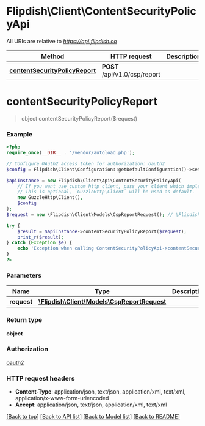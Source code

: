 # Flipdish\Client\ContentSecurityPolicyApi

All URIs are relative to *https://api.flipdish.co*

Method | HTTP request | Description
------------- | ------------- | -------------
[**contentSecurityPolicyReport**](ContentSecurityPolicyApi.md#contentSecurityPolicyReport) | **POST** /api/v1.0/csp/report | 


# **contentSecurityPolicyReport**
> object contentSecurityPolicyReport($request)



### Example
```php
<?php
require_once(__DIR__ . '/vendor/autoload.php');

// Configure OAuth2 access token for authorization: oauth2
$config = Flipdish\Client\Configuration::getDefaultConfiguration()->setAccessToken('YOUR_ACCESS_TOKEN');

$apiInstance = new Flipdish\Client\Api\ContentSecurityPolicyApi(
    // If you want use custom http client, pass your client which implements `GuzzleHttp\ClientInterface`.
    // This is optional, `GuzzleHttp\Client` will be used as default.
    new GuzzleHttp\Client(),
    $config
);
$request = new \Flipdish\Client\Models\CspReportRequest(); // \Flipdish\Client\Models\CspReportRequest | 

try {
    $result = $apiInstance->contentSecurityPolicyReport($request);
    print_r($result);
} catch (Exception $e) {
    echo 'Exception when calling ContentSecurityPolicyApi->contentSecurityPolicyReport: ', $e->getMessage(), PHP_EOL;
}
?>
```

### Parameters

Name | Type | Description  | Notes
------------- | ------------- | ------------- | -------------
 **request** | [**\Flipdish\Client\Models\CspReportRequest**](../Model/CspReportRequest.md)|  |

### Return type

**object**

### Authorization

[oauth2](../../README.md#oauth2)

### HTTP request headers

 - **Content-Type**: application/json, text/json, application/xml, text/xml, application/x-www-form-urlencoded
 - **Accept**: application/json, text/json, application/xml, text/xml

[[Back to top]](#) [[Back to API list]](../../README.md#documentation-for-api-endpoints) [[Back to Model list]](../../README.md#documentation-for-models) [[Back to README]](../../README.md)


